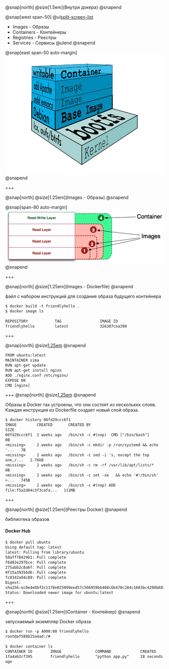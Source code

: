 @snap[north]
@size[1.5em](Внутри докера)
@snapend

@snap[west span-50]
@ul[split-screen-list](false)
  - Images - Образы
  - Containers - Контейнеры
  - Registries - Реестры
  - Services - Сервисы
@ulend
@snapend

@snap[east span-50 auto-margin]
![container](images/container.jpg)
@snapend

+++

@snap[north]
@size[1.25em](Images - Образы)
@snapend

@snap[span-80 auto-margin]
![images](images/images.png)
@snapend

+++

@snap[north]
@size[1.25em](Images - Dockerfile)
@snapend

файл с набором инструкций для создания образа будущего контейнера

```
$ docker build -t friendlyhello .
$ docker image ls

REPOSITORY            TAG                 IMAGE ID
friendlyhello         latest              326387cea398
```

+++

@snap[north]
@size[1.25em](Dockerfile)
@snapend

```
FROM ubuntu:latest
MAINTAINER sima
RUN apt-get update
RUN apt-get install nginx
ADD ./nginx.conf /etc/nginx/
EXPOSE 80
CMD [nginx]
```

+++
@snap[north]
@size[1.25em](Dockerfile)
@snapend

Образы в Docker так устроены, что они состоят из нескольких слоев.
Каждая инструкция из Dockerfile создает новый слой образа.

```
$ docker history 00fd29ccc6f1
IMAGE         CREATED       CREATED BY                                      SIZE
00fd29ccc6f1  2 weeks ago   /bin/sh -c #(nop)  CMD ["/bin/bash"]            0B
<missing>     2 weeks ago   /bin/sh -c mkdir -p /run/systemd && echo '...   7B
<missing>     2 weeks ago   /bin/sh -c sed -i 's, except the top one,/...   2.76kB
<missing>     2 weeks ago   /bin/sh -c rm -rf /var/lib/apt/lists/*          0B
<missing>     2 weeks ago   /bin/sh -c set -xe   && echo '#!/bin/sh' >...   745B
<missing>     2 weeks ago   /bin/sh -c #(nop) ADD file:f5a2d04c3f3cafa...   111MB

```
+++

@snap[north]
@size[1.25em](Реестры Docker)
@snapend

библиотека образов

#### Docker Hub

```
$ docker pull ubuntu
Using default tag: latest
latest: Pulling from library/ubuntu
50aff78429b1: Pull complete 
f6d82e297bce: Pull complete 
275abb2c8a6f: Pull complete 
9f15a39356d6: Pull complete 
fc0342a94c89: Pull complete 
Digest: sha256:ec0e4e8bf2c1178e025099eed57c566959bb408c6b478c284c1683bc4298b683
Status: Downloaded newer image for ubuntu:latest
```

+++

@snap[north]
@size[1.25em](Container - Контейнер)
@snapend

запускаемый экземпляр Docker образа

```
$ docker run -p 4000:80 friendlyhello
root@af588b25a4ad:/# 

$ docker container ls
CONTAINER ID        IMAGE               COMMAND             CREATED
1fa4ab2cf395        friendlyhello       "python app.py"     28 seconds ago
```
